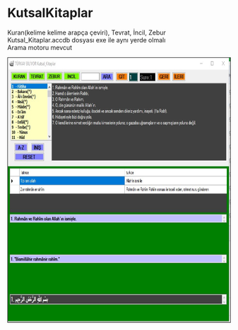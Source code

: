 # KutsalKitaplar
Kuran(kelime kelime arapça çeviri), Tevrat, İncil, Zebur</br>
Kutsal_Kitaplar.accdb dosyası exe ile aynı yerde olmalı</br>
Arama motoru mevcut</br>


<p align="center"><a href="https://github.com/takyonxxx/KutsalKitaplar/blob/master/screen.jpg">
		<img src="https://github.com/takyonxxx/KutsalKitaplar/blob/master/screen.jpg" 
		name="Image3" align="bottom" width="800" height="600" border="1"></a></p>

